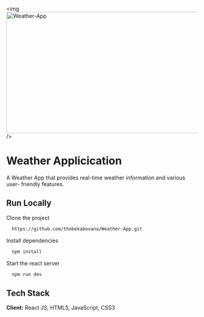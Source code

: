<img <img src="https://socialify.git.ci/thobekabovana/Weather-App/image?language=1&owner=1&name=1&stargazers=1&theme=Light" alt="Weather-App" width="640" height="320" /> />

<h1>Weather Applicication</h1>
<p> A Weather App that provides real-time weather information and various user-
friendly features.</p>

## Run Locally
Clone the project
```bash
  https://github.com/thobekabovana/Weather-App.git
```
Install dependencies
```bash
  npm install 
```
Start the react server
```bash
  npm run dev
```

## Tech Stack
**Client:** React JS, HTML5, JavaScript, CSS3
<br>

